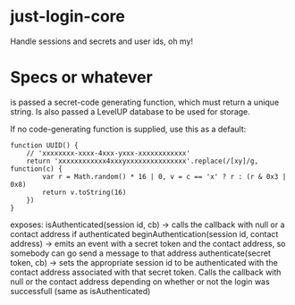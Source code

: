 just-login-core
===============

Handle sessions and secrets and user ids, oh my!

Specs or whatever
=================

is passed a secret-code generating function, which must return a unique string.  Is also passed a LevelUP database to be used for storage.

If no code-generating function is supplied, use this as a default:

    function UUID() {
    	// 'xxxxxxxx-xxxx-4xxx-yxxx-xxxxxxxxxxxx'
    	return 'xxxxxxxxxxxx4xxxyxxxxxxxxxxxxxxx'.replace(/[xy]/g, function(c) {
    		var r = Math.random() * 16 | 0, v = c == 'x' ? r : (r & 0x3 | 0x8)
    		return v.toString(16)
    	})
    }

exposes:
isAuthenticated(session id, cb) -> calls the callback with null or a contact address if authenticated
beginAuthentication(session id, contact address) -> emits an event with a secret token and the contact address, so somebody can go send a message to that address
authenticate(secret token, cb) -> sets the appropriate session id to be authenticated with the contact address associated with that secret token.  Calls the callback with null or the contact address depending on whether or not the login was successfull (same as isAuthenticated)

